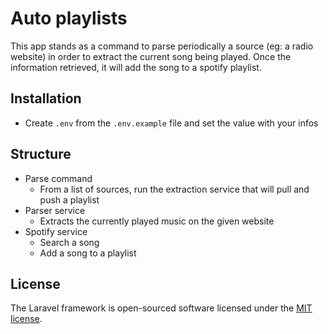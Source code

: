 # Auto playlists
This app stands as a command to parse periodically a source (eg: a radio website) in order to extract the current song being played. Once the information retrieved, it will add the song to a spotify playlist.

## Installation
- Create `.env` from the `.env.example` file and set the value with your infos

## Structure
- Parse command
  - From a list of sources, run the extraction service that will pull and push a playlist
- Parser service
  - Extracts the currently played music on the given website
- Spotify service
  - Search a song 
  - Add a song to a playlist

## License

The Laravel framework is open-sourced software licensed under the [MIT license](https://opensource.org/licenses/MIT).
